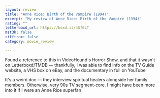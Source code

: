 ```yaml
---
layout: review
title: "Anne Rice: Birth of the Vampire (1994)"
excerpt: "My review of Anne Rice: Birth of the Vampire (1994)"
rating: ""
letterboxd_url: https://boxd.it/4Sf0LT
mst3k: false
rifftrax: false
category: movie_review

---
```


Found a reference to this in VideoHound's Horror Show, and that it wasn't on Letterboxd/TMDB — thankfully, I was able to find info on the TV Guide website, a VHS box on eBay, and the documentary in full on YouTube

It's a weird doc — they interview spiritual healers alongside her family members. Otherwise, very 90s TV segment-core. I might have been more into it if I were an Anne Rice superfan